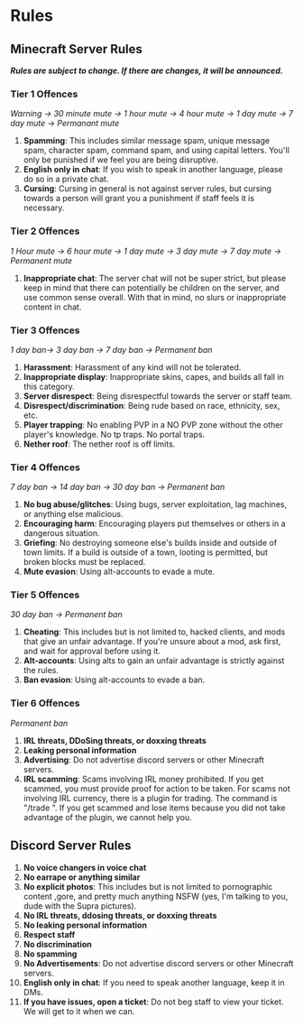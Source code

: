 # Rules
## Minecraft Server Rules

***Rules are subject to change. If there are changes, it will be announced.***

### Tier 1 Offences
*Warning → 30 minute mute → 1 hour mute → 4 hour mute → 1 day mute → 7 day mute → Permanant mute*
1. **Spamming**:
This includes similar message spam, unique message spam, character spam, command spam, and using capital letters. You'll only be punished if we feel you are being disruptive.
1. **English only in chat**:
If you wish to speak in another language, please do so in a private chat.
1. **Cursing**:
Cursing in general is not against server rules, but cursing towards a person will grant you a punishment if staff feels it is necessary.

### Tier 2 Offences
*1 Hour mute → 6 hour mute → 1 day mute → 3 day mute → 7 day mute → Permanent mute*
1. **Inappropriate chat**:
The server chat will not be super strict, but please keep in mind that there can potentially be children on the server, and use common sense overall. With that in mind, no slurs or inappropriate content in chat.

### Tier 3 Offences
*1 day ban→ 3 day ban → 7 day ban → Permanent ban*
1. **Harassment**: Harassment of any kind will not be tolerated.
1. **Inappropriate display**:
Inappropriate skins, capes, and builds all fall in this category.
1. **Server disrespect**:
Being disrespectful towards the server or staff team.
1. **Disrespect/discrimination**:
Being rude based on race, ethnicity, sex, etc.
1. **Player trapping**:
No enabling PVP in a NO PVP zone without the other player's knowledge. No tp traps. No portal traps.
1. **Nether roof**:
The nether roof is off limits.

### Tier 4 Offences
*7 day ban → 14 day ban → 30 day ban → Permanent ban*
1. **No bug abuse/glitches**:
Using bugs, server exploitation, lag machines, or anything else malicious.
1. **Encouraging harm**:
Encouraging players put themselves or others in a dangerous situation.
1. **Griefing**:
No destroying someone else's builds inside and outside of town limits. If a build is outside of a town, looting is permitted, but broken blocks must be replaced.
1. **Mute evasion**:
Using alt-accounts to evade a mute.

### Tier 5 Offences
*30 day ban → Permanent ban*
1. **Cheating**:
This includes but is not limited to, hacked clients, and mods that give an unfair advantage. If you're unsure about a mod, ask first, and wait for approval before using it.
1. **Alt-accounts**:
Using alts to gain an unfair advantage is strictly against the rules.
1. **Ban evasion**:
Using alt-accounts to evade a ban.

### Tier 6 Offences
*Permanent ban*
1. **IRL threats, DDoSing threats, or doxxing threats**
1. **Leaking personal information**
1. **Advertising**:
Do not advertise discord servers or other Minecraft servers.
1. **IRL scamming**:
Scams involving IRL money prohibited. If you get scammed, you must provide proof for action to be taken. For scams not involving IRL currency, there is a plugin for trading. The command is "/trade <name>". If you get scammed and lose items because you did not take advantage of the plugin, we cannot help you.


## Discord Server Rules
1. **No voice changers in voice chat**
1. **No earrape or anything similar**
1. **No explicit photos**:
This includes but is not limited to pornographic content ,gore, and pretty much anything NSFW (yes, I'm talking to you, dude with the Supra pictures).
1. **No IRL threats, ddosing threats, or doxxing threats**
1. **No leaking personal information**
1. **Respect staff**
1. **No discrimination**
1. **No spamming**
1. **No Advertisements**:
Do not advertise discord servers or other Minecraft servers.
1. **English only in chat**:
If you need to speak another language, keep it in DMs.
1. **If you have issues, open a ticket**:
Do not beg staff to view your ticket. We will get to it when we can.

